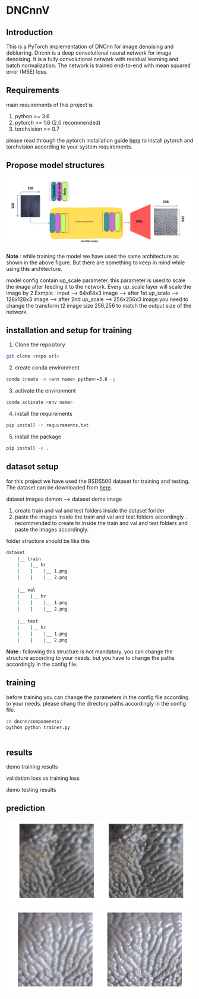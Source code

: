

# DNCnnV

## Introduction

This is a PyTorch implementation of DNCnn for image denoising and deblurring. Dncnn is a deep convolutional neural network for image denoising. It is a fully convolutional network with residual learning and batch normalization. The network is trained end-to-end with mean squared error (MSE) loss.

## Requirements

main requirements of this project  is 
1. python >= 3.6 
2. pytorch >= 1.6 (2.0 recommended)
3. torchvision >= 0.7 

please read through the pytorch installation guide [here](https://pytorch.org/get-started/locally/) to install pytorch and torchvision according to your system requirements. 

## Propose model structures 
![Alt text](figs/dncnnv_arh.png)

**Note** : while training the model we have used the same architecture as shown in the above figure. But there are something to keep in mind while using this architecture.

model config contain  up_scale parameter. this parameter is used to scale the image after feeding it to the network. Every up_scale layer will scale the image by 2.Exmple : input --> 64x64x3 image --> after 1st up_scale --> 128x128x3 image --> after 2nd up_scale --> 256x256x3 image.you need to change the transform t2 image size 256,256 to match the output size of the network.



## installation and setup for training 


 1. Clone the repository 
```bash 
git clone <repo url>

```
2. create conda environment 
```bash
conda create -n <env name> python>=3.6 -y

```

3. activate the environment 
```bash
conda activate <env name>

```
4. install the requirements 
```bash
pip install -r requirements.txt

```

5. install the package 
```bash 
pip install -e .

```

## dataset setup 

for this project we have used the BSDS500 dataset for training and testing. The dataset can be downloaded from [here](https://www2.eecs.berkeley.edu/Research/Projects/CS/vision/grouping/resources.html#bsds500). 


dataset images demon 
--> dataset demo image 



  1. create train and val and test folders inside the dataset forlder 
  2. paste the images inside the train and val and test folders accordingly . recommended to create hr inside the train and val and test     folders and paste the images accordingly.

folder structure should be like this 

```bash
dataset 
    |__ train 
    |    |__ hr 
    |    |    |__ 1.png 
    |    |    |__ 2.png 

    |__ val
    |    |__ hr
    |    |    |__ 1.png
    |    |    |__ 2.png

    |__ test
    |    |__ hr
    |    |    |__ 1.png
    |    |    |__ 2.png

```

**Note** : following this structure is not mandatory. you can change the structure according to your needs. but you have to change the paths accordingly in the config file.



## training 

before training you can change the parameters in the config file according to your needs. please chang the directory paths accordingly in the config file.



```bash
cd dncnn/componenets/
python python trainer.py 
    
```

## results

demo training results 

validation loss vs training loss 


demo testing results

## prediction 
![Alt text](figs/prediction/dncnn_prediction_11.png)![Alt text](figs/prediction/dncnn_prediction_12.png)









